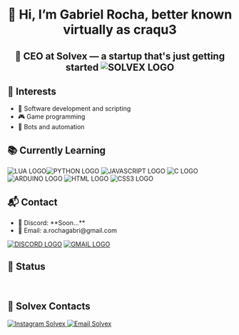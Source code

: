 <h1 align="center">👋 Hi, I’m Gabriel Rocha, better known virtually as craqu3</h1>

<h2 align="center">
  🚀 CEO at <strong>Solvex</strong> — a startup that's just getting started
  <img src="https://i.imgur.com/JMMt3CT.png" alt="SOLVEX LOGO">
</h2>
  
<h2>🎯 Interests</h2>
<div>
    <ul>
        <li>🔹 Software development and scripting </li>
        <li>🎮 Game programming</li>
        <li>🤖 Bots and automation</li>
    </ul>
</div>


<h2>📚 Currently Learning </h2>

<img src="https://img.shields.io/badge/lua-%232C2D72.svg?style=for-the-badge&logo=lua&logoColor=white" alt="LUA LOGO"><img src="https://img.shields.io/badge/python-3670A0?style=for-the-badge&logo=python&logoColor=ffdd54" alt="PYTHON LOGO">
<img src="https://img.shields.io/badge/javascript-%23323330.svg?style=for-the-badge&logo=javascript&logoColor=%23F7DF1E" alt="JAVASCRIPT LOGO">
<img src="https://img.shields.io/badge/C-%2300599C.svg?style=for-the-badge&logo=c&logoColor=white" alt="C LOGO">
<img src="https://img.shields.io/badge/arduino-%2300979D.svg?style=for-the-badge&logo=arduino&logoColor=white" alt="ARDUINO LOGO">
<img src="https://img.shields.io/badge/html5-%23E34F26.svg?style=for-the-badge&logo=html5&logoColor=white" alt="HTML LOGO">
<img src="https://img.shields.io/badge/css3-%231572B6.svg?style=for-the-badge&logo=css3&logoColor=white" alt="CSS3 LOGO">



<h2>📬 Contact</h2> 
<ul>
    <li>📨 Discord: **Soon...**</li>
    <li>📧 Email: a.rochagabri@gmail.com </li>
</ul>
<a href=""><img src="https://img.shields.io/badge/discord-3670A0?style=for-the-badge&logo=discord&logoColor=%23FFFFFF" alt="DISCORD LOGO"></a>
<a href="mailto:a.rochagabri@gmail.com"><img src="https://img.shields.io/badge/Gmail-D14836?style=for-the-badge&logo=gmail&logoColor=white" alt="GMAIL LOGO"></a>


<h2>🔨 Status</h2>

<img src="https://github-readme-stats.vercel.app/api?username=craqu3&show_icons=true&theme=radical&hide_title=true&count_private=true&bg_color=30,000000,FFFF00&text_color=FFFFFF&icon_color=FFFFFF&border_color=FFFF00" alt="">
<img src="https://github-readme-stats.vercel.app/api/top-langs/?username=craqu3&layout=compact&theme=dark&border_color=FFFF00" alt="">

<h2>🏢 Solvex Contacts</h2>

<p>
  <a href="https://instagram.com/solvex.pt" target="_blank">
    <img src="https://img.shields.io/badge/Instagram-E4405F?style=for-the-badge&logo=instagram&logoColor=white" alt="Instagram Solvex">
  </a>


  <a href="mailto:solvex.pt@gmail.com">
    <img src="https://img.shields.io/badge/Gmail-D14836?style=for-the-badge&logo=gmail&logoColor=white" alt="Email Solvex">
  </a>
</p>
